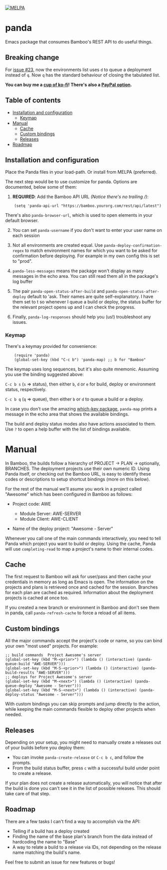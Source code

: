 [![MELPA](https://melpa.org/packages/panda-badge.svg)](https://melpa.org/#/panda)

# panda
Emacs package that consumes Bamboo's REST API to do useful things.

## Breaking change

For [issue #23](https://github.com/sebasmonia/panda/issues/23), now the environments list uses
`d` to queue a deployment instead of `q`. Now `q` has the standard behaviour of closing the 
tabulated list.

**You can buy me a [cup of ko-fi](https://ko-fi.com/A0A527CN7)! There's also a [PayPal option](https://www.paypal.me/sebasmonia).**

## Table of contents

<!--ts-->

   * [Installation and configuration](#installation-and-configuration)
     * [Keymap](#keymap)
   * [Manual](#manual)
     * [Cache](#cache)
     * [Custom bindings](#custom-bindings)
     * [Releases](#releases)
   * [Roadmap](#roadmap)
<!--te-->

## Installation and configuration

Place the Panda files in your load-path.  Or install from MELPA (preferred).

The next step would be to use customize for panda. Options are documented, below some of them:

1. **REQUIRED**: Add the Bamboo API URL _(Notice there's no trailing /)_:

```elisp
    (setq 'panda-api-url "https://bamboo.yourorg.com/rest/api/latest")
```

There's also `panda-browser-url`, which is used to open elements in your default browser.

2. You can set `panda-username` if you don't want to enter your user name on each session

3. Not all environments are created equal. Use `panda-deploy-confirmation-regex` to match
   environment names for which you want to be asked for confirmation before deploying.
   For example in my own config this is set to "prod".

4. `panda-less-messages` means the package won't display as many messages in the echo area.
   You can still read them all in the package's log buffer

5. The pair `panda-open-status-after-build` and `panda-open-status-after-deploy` default to 'ask.
   Their names are quite self-explanatory. I have them set to t so whenever I queue a build 
   or deploy, the status buffer for the relevant project opens up and I can check the progress.
   
6. Finally, `panda-log-responses` should help you (us!) troubleshoot any issues.

### Keymap

There's a keymay provided for convenience:
```elisp
    (require 'panda)
    (global-set-key (kbd "C-c b") 'panda-map) ;; b for "Bamboo"
```

The keymap uses long sequences, but it's also quite mnemonic. Assuming you use the binding suggested above:

`C-c b s` (`s` => status), then either `b`, `d` or `e` for build, deploy or environment status, respectively.

`C-c b q` (`q` =>  queue), then either `b` or `d` to queue a build or a deploy.

In case you don't use the amazing [which-key package](https://melpa.org/#/which-key), `panda-map` prints a 
message in the echo area that shows the available bindings.

The build and deploy status modes also have actions associated to them. Use `?` to open a help buffer
with the list of bindings available.

# Manual

In Bamboo, the builds follow a hierarchy of PROJECT -> PLAN -> optionally, BRANCHES.
The deployment projects use their own numeric ID. Using Panda itself, or checking out 
the Bamboo URL, is easy to identify these codes or descriptions to setup shortcut bindings
(more on this below).


For the rest of the manual we'll asume you work in a project called "Awesome" which has 
been configured in Bamboo as follows:

* Project code: AWE
  * Module Server: AWE-SERVER
  * Module Client: AWE-CLIENT

* Name of the deploy project: "Awesome - Server"

Whenever you call one of the main commands interactively, you need to tell Panda which
project you want to build or deploy. Using the cache, Panda will use `completing-read` to
map a project's name to their internal codes.

## Cache

The first request to Bamboo will ask for user/pass and then cache your credentials in memory
as long as Emacs is open. The information on the projects and plans is retrieved once
and cached for the session. Branches for each plan are cached as required. Information
about the deployment projects is cached at once too. 

If you created a new branch or environment in Bamboo and don't see them in panda, call 
`panda-refresh-cache` to force a reload of all items.

## Custom bindings

All the major commands accept the project's code or name, so you can bind your own
"most used" projects. For example:

```elisp
;; build commands  Project Awesome's server
(global-set-key (kbd "M-<prior>") (lambda () (interactive) (panda-queue-build "AWE-SERVER")))
(global-set-key (kbd "M-S-<prior>") (lambda () (interactive) (panda-build-results "AWE-SERVER")))
;; deploys for Project Awesome's server
(global-set-key (kbd "M-<next>") (lambda () (interactive) (panda-queue-deploy "Awesome - Server")))
(global-set-key (kbd "M-S-<next>") (lambda () (interactive) (panda-deploy-status "Awesome - Server")))
```

With custom bindings you can skip prompts and jump directly to the action, while keeping the main
commands flexible to deploy other projects when needed.

## Releases

Depending on your setup, you might need to manually create a releases out of your builds
before you deploy them:

* You can invoke `panda-create-release` or `C-c b c`, and follow the prompts.
* From the build status buffer, press `c` with a successful build under point to create a release.

If your plan does not create a release automatically, you will notice that after the build is done 
you can't see it in the list of possible releases. This should take care of that step.

## Roadmap

There are a few tasks I can't find a way to accomplish via the API:
* Telling if a build has a deploy created
* Finding the name of the base plan's branch from the data instead of hardcoding the name to "Base"
* A way to relate a build to a release via IDs, not depending on the release name matching the build's name.

Feel free to submit an issue for new features or bugs!

